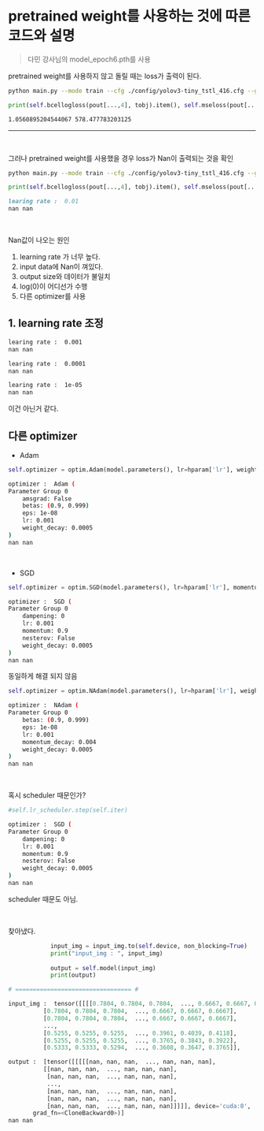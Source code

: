 # pretrained weight를 사용하는 것에 따른 코드와 설명

> 다민 강사님의 model_epoch6.pth를 사용

pretrained weight를 사용하지 않고 돌릴 때는 loss가 출력이 된다.

```bash
python main.py --mode train --cfg ./config/yolov3-tiny_tstl_416.cfg --gpus 0  
```

```python
print(self.bcellogloss(pout[...,4], tobj).item(), self.mseloss(pout[...,4], tobj).item())
```

```markdown
1.0560895204544067 578.477783203125
```

---

<br>

그러나 pretrained weight를 사용했을 경우 loss가 Nan이 출력되는 것을 확인

```bash
python main.py --mode train --cfg ./config/yolov3-tiny_tstl_416.cfg --gpus 0 --pretrained ./config/model_epoch6.pth
```

```python
print(self.bcellogloss(pout[...,4], tobj).item(), self.mseloss(pout[...,4], tobj).item())
```

```markdown
learing rate :  0.01
nan nan
```

<br>

Nan값이 나오는 원인
1. learning rate 가 너무 높다.
2. input data에 Nan이 껴있다.
3. output size와 데이터가 불일치
4. log(0)이 어디선가 수행
5. 다른 optimizer를 사용

## 1. learning rate 조정

```bash
learing rate :  0.001
nan nan
```

```bash
learing rate :  0.0001
nan nan
```

```bash
learing rate :  1e-05
nan nan
```

이건 아닌거 같다.

## 다른 optimizer

- Adam

```python
self.optimizer = optim.Adam(model.parameters(), lr=hparam['lr'], weight_decay = hparam['decay'])
```

```bash
optimizer :  Adam (
Parameter Group 0
    amsgrad: False
    betas: (0.9, 0.999)
    eps: 1e-08
    lr: 0.001
    weight_decay: 0.0005
)
nan nan
```

<br>

- SGD

```python
self.optimizer = optim.SGD(model.parameters(), lr=hparam['lr'], momentum=hparam['momentum'], weight_decay=hparam['decay'])
```

```bash
optimizer :  SGD (
Parameter Group 0
    dampening: 0
    lr: 0.001
    momentum: 0.9
    nesterov: False
    weight_decay: 0.0005
)
nan nan
```

동일하게 해결 되지 않음

```python
self.optimizer = optim.NAdam(model.parameters(), lr=hparam['lr'], weight_decay = hparam['decay'])
```

```bash
optimizer :  NAdam (
Parameter Group 0
    betas: (0.9, 0.999)
    eps: 1e-08
    lr: 0.001
    momentum_decay: 0.004
    weight_decay: 0.0005
)
nan nan
```

<br>

혹시 scheduler 때문인가?

```python
#self.lr_scheduler.step(self.iter)
```

```bash
optimizer :  SGD (
Parameter Group 0
    dampening: 0
    lr: 0.001
    momentum: 0.9
    nesterov: False
    weight_decay: 0.0005
)
nan nan
```

scheduler 때문도 아님.

<br>

찾아냈다.

```python
            input_img = input_img.to(self.device, non_blocking=True)
            print("input_img : ", input_img)
            
            output = self.model(input_img)
            print(output)

# ================================= #

input_img :  tensor([[[[0.7804, 0.7804, 0.7804,  ..., 0.6667, 0.6667, 0.6667],
          [0.7804, 0.7804, 0.7804,  ..., 0.6667, 0.6667, 0.6667],
          [0.7804, 0.7804, 0.7804,  ..., 0.6667, 0.6667, 0.6667],
          ...,
          [0.5255, 0.5255, 0.5255,  ..., 0.3961, 0.4039, 0.4118],
          [0.5255, 0.5255, 0.5255,  ..., 0.3765, 0.3843, 0.3922],
          [0.5333, 0.5333, 0.5294,  ..., 0.3608, 0.3647, 0.3765]],

output :  [tensor([[[[[nan, nan, nan,  ..., nan, nan, nan],
          [[nan, nan, nan,  ..., nan, nan, nan],
           [nan, nan, nan,  ..., nan, nan, nan],
           ...,
           [nan, nan, nan,  ..., nan, nan, nan],
           [nan, nan, nan,  ..., nan, nan, nan],
           [nan, nan, nan,  ..., nan, nan, nan]]]]], device='cuda:0',
       grad_fn=<CloneBackward0>)]
nan nan
```